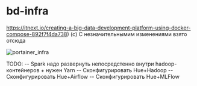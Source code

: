 # bd-infra
https://itnext.io/creating-a-big-data-development-platform-using-docker-compose-892f7f4da738) (c) С незначительнымим изменениями взято отсюда

![portainer_infra](https://user-images.githubusercontent.com/42961726/104250558-e46ea100-547e-11eb-8999-fbbd2d96a14c.png)

TODO:
-- Spark надо развернуть непосредстенно внутри hadoop-контейнеров + нужен Yarn
-- Сконфигурировать Hue+Hadoop
-- Сконфигурировать Hue+Airflow
-- Сконфигурировать Hue+MLFlow
